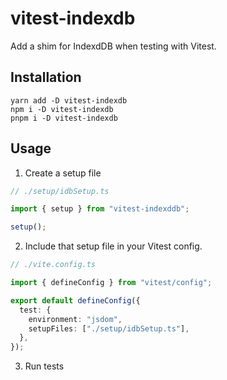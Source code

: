 # vitest-indexdb

Add a shim for IndexdDB when testing with Vitest.

## Installation

```
yarn add -D vitest-indexdb
npm i -D vitest-indexdb
pnpm i -D vitest-indexdb
```

## Usage

1. Create a setup file

```typescript
// ./setup/idbSetup.ts

import { setup } from "vitest-indexddb";

setup();
```

2. Include that setup file in your Vitest config.

```typescript
// ./vite.config.ts

import { defineConfig } from "vitest/config";

export default defineConfig({
  test: {
    environment: "jsdom",
    setupFiles: ["./setup/idbSetup.ts"],
  },
});
```

3. Run tests
